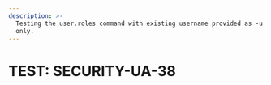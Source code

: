 ```yaml
---
description: >-
  Testing the user.roles command with existing username provided as -u parameter
  only.
---
```


# TEST: SECURITY-UA-38

